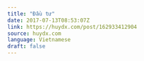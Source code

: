 ```yaml
---
title: "Đầu tư"
date: 2017-07-13T08:53:07Z
link: https://huydx.com/post/162933412904
source: huydx.com
language: Vietnamese
draft: false
---
```

